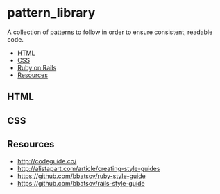 pattern_library
===============

A collection of patterns to follow in order to ensure consistent, readable code.

 * [HTML](#HTML)
 * [CSS](#CSS)
 * [Ruby on Rails](#ruby-on-rails)
 * [Resources](#resources)

## HTML

## CSS

## Resources

  * <http://codeguide.co/>
  * <http://alistapart.com/article/creating-style-guides>
  * <https://github.com/bbatsov/ruby-style-guide>
  * <https://github.com/bbatsov/rails-style-guide>
